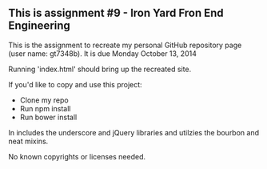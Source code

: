 ## This is assignment #9 - Iron Yard Fron End Engineering

This is the assignment to recreate my personal GitHub repository page (user name: gt7348b). It is due Monday October 13, 2014

Running 'index.html' should bring up the recreated site.

If you'd like to copy and use this project:

 - Clone my repo
 - Run npm install
 - Run bower install

In includes the underscore and jQuery libraries and utilzies the bourbon and neat mixins.

No known copyrights or licenses needed.
